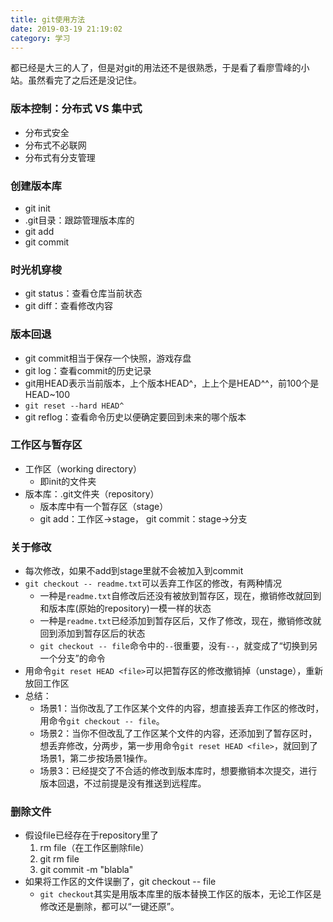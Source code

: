 ```yaml
---
title: git使用方法
date: 2019-03-19 21:19:02
category: 学习
---
```

都已经是大三的人了，但是对git的用法还不是很熟悉，于是看了看廖雪峰的小站。虽然看完了之后还是没记住。

### 版本控制：分布式 VS 集中式

- 分布式安全
- 分布式不必联网
- 分布式有分支管理

### 创建版本库

- git init
- .git目录：跟踪管理版本库的
- git add
- git commit

### 时光机穿梭

- git status：查看仓库当前状态
- git diff：查看修改内容

### 版本回退

- git commit相当于保存一个快照，游戏存盘
- git log：查看commit的历史记录
- git用HEAD表示当前版本，上个版本HEAD^，上上个是HEAD^^，前100个是HEAD~100
- ```git reset --hard HEAD^```
- git reflog：查看命令历史以便确定要回到未来的哪个版本

### 工作区与暂存区

- 工作区（working directory）
  - 即init的文件夹
- 版本库：.git文件夹（repository）
  - 版本库中有一个暂存区（stage）
  - git add：工作区->stage， git commit：stage->分支

### 关于修改

- 每次修改，如果不add到stage里就不会被加入到commit
- `git checkout -- readme.txt`可以丢弃工作区的修改，有两种情况
  - 一种是`readme.txt`自修改后还没有被放到暂存区，现在，撤销修改就回到和版本库(原始的repository)一模一样的状态
  - 一种是`readme.txt`已经添加到暂存区后，又作了修改，现在，撤销修改就回到添加到暂存区后的状态
  - `git checkout -- file`命令中的`--`很重要，没有`--`，就变成了“切换到另一个分支”的命令
- 用命令`git reset HEAD <file>`可以把暂存区的修改撤销掉（unstage），重新放回工作区
- 总结：
  - 场景1：当你改乱了工作区某个文件的内容，想直接丢弃工作区的修改时，用命令`git checkout -- file`。
  - 场景2：当你不但改乱了工作区某个文件的内容，还添加到了暂存区时，想丢弃修改，分两步，第一步用命令`git reset HEAD <file>`，就回到了场景1，第二步按场景1操作。
  - 场景3：已经提交了不合适的修改到版本库时，想要撤销本次提交，进行版本回退，不过前提是没有推送到远程库。

### 删除文件

- 假设file已经存在于repository里了
  1. rm file（在工作区删除file）
  2. git rm file
  3. git commit -m "blabla"
- 如果将工作区的文件误删了，git checkout -- file
  - `git checkout`其实是用版本库里的版本替换工作区的版本，无论工作区是修改还是删除，都可以“一键还原”。




